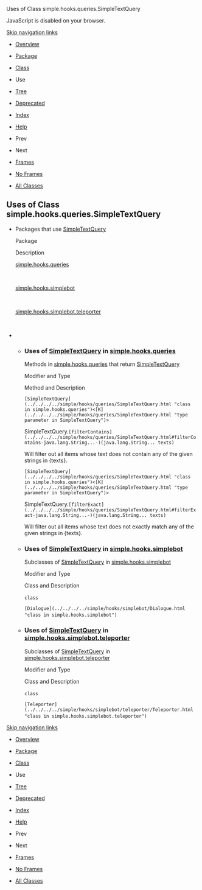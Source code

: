 Uses of Class simple.hooks.queries.SimpleTextQuery   <!-- try { if (location.href.indexOf('is-external=true') == -1) { parent.document.title="Uses of Class simple.hooks.queries.SimpleTextQuery"; } } catch(err) { } //-->

JavaScript is disabled on your browser.

[Skip navigation links](#skip.navbar.top "Skip navigation links")

*   [Overview](../../../../overview-summary.html)
*   [Package](../package-summary.html)
*   [Class](../../../../simple/hooks/queries/SimpleTextQuery.html "class in simple.hooks.queries")
*   Use
*   [Tree](../package-tree.html)
*   [Deprecated](../../../../deprecated-list.html)
*   [Index](../../../../index-files/index-1.html)
*   [Help](../../../../help-doc.html)

*   Prev
*   Next

*   [Frames](../../../../index.html?simple/hooks/queries/class-use/SimpleTextQuery.html)
*   [No Frames](SimpleTextQuery.html)

*   [All Classes](../../../../allclasses-noframe.html)

<!-- allClassesLink = document.getElementById("allclasses\_navbar\_top"); if(window==top) { allClassesLink.style.display = "block"; } else { allClassesLink.style.display = "none"; } //-->

Uses of Class  
simple.hooks.queries.SimpleTextQuery
----------------------------------------------------

*   Packages that use [SimpleTextQuery](../../../../simple/hooks/queries/SimpleTextQuery.html "class in simple.hooks.queries") 
    
    Package
    
    Description
    
    [simple.hooks.queries](#simple.hooks.queries)
    
     
    
    [simple.hooks.simplebot](#simple.hooks.simplebot)
    
     
    
    [simple.hooks.simplebot.teleporter](#simple.hooks.simplebot.teleporter)
    
     
    
*   *   ### Uses of [SimpleTextQuery](../../../../simple/hooks/queries/SimpleTextQuery.html "class in simple.hooks.queries") in [simple.hooks.queries](../../../../simple/hooks/queries/package-summary.html)
        
        Methods in [simple.hooks.queries](../../../../simple/hooks/queries/package-summary.html) that return [SimpleTextQuery](../../../../simple/hooks/queries/SimpleTextQuery.html "class in simple.hooks.queries") 
        
        Modifier and Type
        
        Method and Description
        
        `[SimpleTextQuery](../../../../simple/hooks/queries/SimpleTextQuery.html "class in simple.hooks.queries")<[K](../../../../simple/hooks/queries/SimpleTextQuery.html "type parameter in SimpleTextQuery")>`
        
        SimpleTextQuery.`[filterContains](../../../../simple/hooks/queries/SimpleTextQuery.html#filterContains-java.lang.String...-)(java.lang.String... texts)`
        
        Will filter out all items whose text does not contain any of the given strings in {texts}.
        
        `[SimpleTextQuery](../../../../simple/hooks/queries/SimpleTextQuery.html "class in simple.hooks.queries")<[K](../../../../simple/hooks/queries/SimpleTextQuery.html "type parameter in SimpleTextQuery")>`
        
        SimpleTextQuery.`[filterExact](../../../../simple/hooks/queries/SimpleTextQuery.html#filterExact-java.lang.String...-)(java.lang.String... texts)`
        
        Will filter out all items whose text does not exactly match any of the given strings in {texts}.
        
    *   ### Uses of [SimpleTextQuery](../../../../simple/hooks/queries/SimpleTextQuery.html "class in simple.hooks.queries") in [simple.hooks.simplebot](../../../../simple/hooks/simplebot/package-summary.html)
        
        Subclasses of [SimpleTextQuery](../../../../simple/hooks/queries/SimpleTextQuery.html "class in simple.hooks.queries") in [simple.hooks.simplebot](../../../../simple/hooks/simplebot/package-summary.html) 
        
        Modifier and Type
        
        Class and Description
        
        `class` 
        
        `[Dialogue](../../../../simple/hooks/simplebot/Dialogue.html "class in simple.hooks.simplebot")` 
        
    *   ### Uses of [SimpleTextQuery](../../../../simple/hooks/queries/SimpleTextQuery.html "class in simple.hooks.queries") in [simple.hooks.simplebot.teleporter](../../../../simple/hooks/simplebot/teleporter/package-summary.html)
        
        Subclasses of [SimpleTextQuery](../../../../simple/hooks/queries/SimpleTextQuery.html "class in simple.hooks.queries") in [simple.hooks.simplebot.teleporter](../../../../simple/hooks/simplebot/teleporter/package-summary.html) 
        
        Modifier and Type
        
        Class and Description
        
        `class` 
        
        `[Teleporter](../../../../simple/hooks/simplebot/teleporter/Teleporter.html "class in simple.hooks.simplebot.teleporter")` 
        

[Skip navigation links](#skip.navbar.bottom "Skip navigation links")

*   [Overview](../../../../overview-summary.html)
*   [Package](../package-summary.html)
*   [Class](../../../../simple/hooks/queries/SimpleTextQuery.html "class in simple.hooks.queries")
*   Use
*   [Tree](../package-tree.html)
*   [Deprecated](../../../../deprecated-list.html)
*   [Index](../../../../index-files/index-1.html)
*   [Help](../../../../help-doc.html)

*   Prev
*   Next

*   [Frames](../../../../index.html?simple/hooks/queries/class-use/SimpleTextQuery.html)
*   [No Frames](SimpleTextQuery.html)

*   [All Classes](../../../../allclasses-noframe.html)

<!-- allClassesLink = document.getElementById("allclasses\_navbar\_bottom"); if(window==top) { allClassesLink.style.display = "block"; } else { allClassesLink.style.display = "none"; } //-->